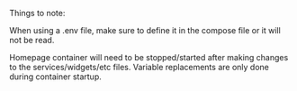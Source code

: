 Things to note:

When using a .env file, make sure to define it in the compose file or it will not be read.

Homepage container will need to be stopped/started after making changes to the services/widgets/etc files. Variable replacements are only done during container startup.
